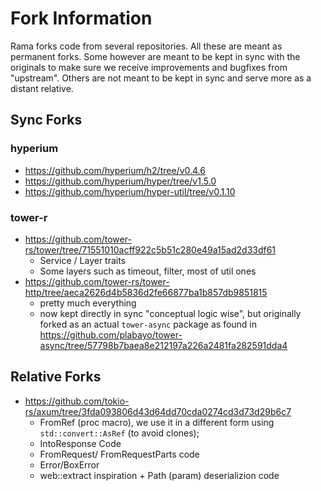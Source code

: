 # Fork Information

Rama forks code from several repositories. All these are meant as permanent forks.
Some however are meant to be kept in sync with the originals to make sure we receive
improvements and bugfixes from "upstream". Others are not meant to be kept in sync and serve more
as a distant relative.

## Sync Forks

### hyperium

- <https://github.com/hyperium/h2/tree/v0.4.6>
- <https://github.com/hyperium/hyper/tree/v1.5.0>
- <https://github.com/hyperium/hyper-util/tree/v0.1.10>

### tower-r

- <https://github.com/tower-rs/tower/tree/71551010acff922c5b51c280e49a15ad2d33df61>
  - Service / Layer traits
  - Some layers such as timeout, filter, most of util ones
- <https://github.com/tower-rs/tower-http/tree/aeca2626d4b5836d2fe66877ba1b857db9851815>
  - pretty much everything
  - now kept directly in sync "conceptual logic wise",
    but originally forked as an actual `tower-async` package as found in
    <https://github.com/plabayo/tower-async/tree/57798b7baea8e212197a226a2481fa282591dda4>

## Relative Forks

- <https://github.com/tokio-rs/axum/tree/3fda093806d43d64dd70cda0274cd3d73d29b6c7>
  - FromRef (proc macro), we use it in a different form using `std::convert::AsRef` (to avoid clones);
  - IntoResponse Code
  - FromRequest/ FromRequestParts code
  - Error/BoxError
  - web::extract inspiration + Path (param) deserializion code
